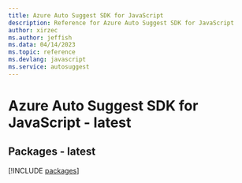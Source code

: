 ```yaml
---
title: Azure Auto Suggest SDK for JavaScript
description: Reference for Azure Auto Suggest SDK for JavaScript
author: xirzec
ms.author: jeffish
ms.data: 04/14/2023
ms.topic: reference
ms.devlang: javascript
ms.service: autosuggest
---
```

# Azure Auto Suggest SDK for JavaScript - latest
## Packages - latest
[!INCLUDE [packages](auto-suggest-index.md)]